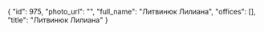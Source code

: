 {
    "id": 975,
    "photo_url": "",
    "full_name": "Литвинюк Лилиана",
    "offices": [],
    "title": "Литвинюк Лилиана"
}